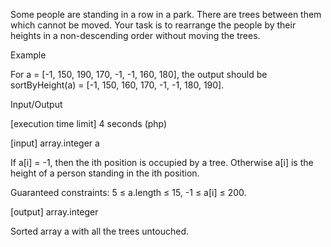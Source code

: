 Some people are standing in a row in a park. There are trees between them which cannot be moved. Your task is to rearrange the people by their heights in a non-descending order without moving the trees.

Example

For a = [-1, 150, 190, 170, -1, -1, 160, 180], the output should be
sortByHeight(a) = [-1, 150, 160, 170, -1, -1, 180, 190].

Input/Output

[execution time limit] 4 seconds (php)

[input] array.integer a

If a[i] = -1, then the ith position is occupied by a tree. Otherwise a[i] is the height of a person standing in the ith position.

Guaranteed constraints:
5 ≤ a.length ≤ 15,
-1 ≤ a[i] ≤ 200.

[output] array.integer

Sorted array a with all the trees untouched.
